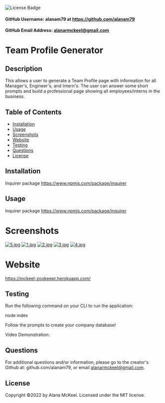 
  ![License Badge](https://img.shields.io/badge/License-MIT-green.svg)

  #### GitHub Username: alanam79 at https://github.com/alanam79

  #### GitHub Email Address: alanarmckeel@gmail.com

  # Team Profile Generator

  ## Description
  This allows a user to generate a Team Profile page with information for all Manager's, Engineer's, and Intern's. The user can answer some short prompts and build a professional page showing all employees/interns in the business. 

  ## Table of Contents
  * [Installation](#installation)
  * [Usage](#usage)
  * [Screenshots](#screenshots)
  * [Website](#website)
  * [Testing](#tests)
  * [Questions](#questions)
  * [License](#license)

  ## Installation
  Inquirer package https://www.npmjs.com/package/inquirer

  ## Usage
  Inquirer package https://www.npmjs.com/package/inquirer

  # Screenshots
  [![5.jpg](https://i.postimg.cc/xCMgfFht/5.jpg)](https://postimg.cc/FdF0GG9L)
  [![1.jpg](https://i.postimg.cc/G3Pz6Vkp/1.jpg)](https://postimg.cc/MXTyQs3k)
  [![2.jpg](https://i.postimg.cc/DyB6wGpk/2.jpg)](https://postimg.cc/N52mNKwp)
  [![3.jpg](https://i.postimg.cc/kG7NnMxg/3.jpg)](https://postimg.cc/Fdnkp4WM)
  [![4.jpg](https://i.postimg.cc/pTJ81Ngb/4.jpg)](https://postimg.cc/wy377rq0)  

  # Website
  https://mckeel-zookeepr.herokuapp.com/

  ## Testing
  Run the following command on your CLI to run the application:
  
  node index
  
  Follow the prompts to create your company database!
  
  Video Demonstration:

  ## Questions
  For additional questions and/or information, please go to the creator's Github at: github.com/alanam79, or email alanarmckeel@gmail.com.


  ## License
  Copyright &copy;2022 by Alana McKeel.
  Licensed under the MIT license.
  
